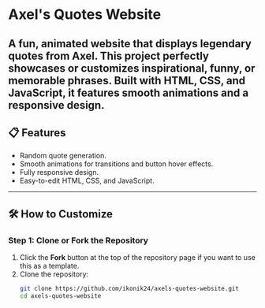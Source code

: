 # Axel's Quotes Website

A fun, animated website that displays legendary quotes from Axel. This project perfectly showcases or customizes inspirational, funny, or memorable phrases. Built with HTML, CSS, and JavaScript, it features smooth animations and a responsive design.
---

## 📋 Features
- Random quote generation.
- Smooth animations for transitions and button hover effects.
- Fully responsive design.
- Easy-to-edit HTML, CSS, and JavaScript.

---

## 🛠️ How to Customize
### Step 1: Clone or Fork the Repository
1. Click the **Fork** button at the top of the repository page if you want to use this as a template.
2. Clone the repository:
   ```bash
   git clone https://github.com/ikonik24/axels-quotes-website.git
   cd axels-quotes-website
